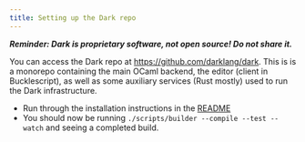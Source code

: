 ```yaml
---
title: Setting up the Dark repo
---
```


***Reminder: Dark is proprietary software, not open source! Do not share it.***


You can access the Dark repo at https://github.com/darklang/dark. This is is a
monorepo containing the main OCaml backend, the editor (client in
Bucklescript), as well as some auxiliary services (Rust mostly) used to run the
Dark infrastructure.

- Run through the installation instructions in the [README](https://github.com/darklang/dark/blob/main/README.md)
- You should now be running `./scripts/builder --compile --test --watch` and seeing a completed build.


